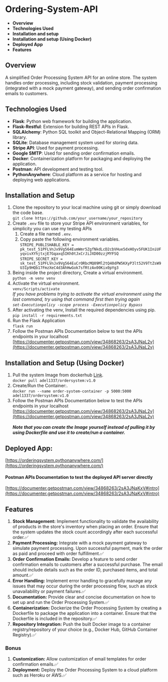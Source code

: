 # Ordering-System-API
- **Overview**
- **Technologies Used**
- **Installation and setup**
- **Installation and setup (Using Docker)**
- **Deployed App**
- **Features**

## Overview
A simplified Order Processing System API for an online store. The system handles order processing, including stock validation, payment processing (integrated with a mock payment gateway), and sending order confirmation emails to customers.



## Technologies Used
- **Flask**: Python web framework for building the application.
- **Flask-Restful**: Extension for building REST APIs in Flask.
- **SQLAlchemy**: Python SQL toolkit and Object-Relational Mapping (ORM) library.
- **SQLite**: Database management system used for storing data.
- **Stripe API**: Used for payment processing.
- **Google SMTP**: Used for sending order confirmation emails.
- **Docker**: Containerization platform for packaging and deploying the application.
- **Postman**: API development and testing tool.
- **PythonAnywhere**: Cloud platform as a service for hosting and deploying web applications.

## Installation and Setup
1. Clone the repository to your local machine using git or simply download the code base.<br>`git clone https://github.com/your_username/your_repository`
2. Create `.env` file to store your Stripe API environment variables, for simplicity you can use my testing APIs
   1. Create a file named `.env`.
   2. Copy paste the following environment variables.<br>`STRIPE_PUBLISHABLE_KEY = pk_test_51PFLVnJx9Vg564EumWmr5ZgfNkdLcD2cbVHue5dxHOyv5FUK1IniUFyqvivXYhjtxjE7Gqaxq5IKh0tJxCrJiJXD00zzjMYFSQ` <br>
`STRIPE_SECRET_KEY = sk_test_51PFLVnJx9Vg564EuCrORbcMQ09Ml2tQ40dPW5KXyP3lt52V9TtZsW9U3Ip9HQb17FmzXeC4d3AhHwGok7sfRtzAx00Kix0pYg3`
4. Being inside the project directory, Create a virtual environment.<br>`python -m venv venv`
5. Activate the virtual environment.<br>`venv/Scripts/activate` <br>
   *If you have problems trying to activate the virtual environment using the last command, try using that command first then trying again <br> `set-Executionpolicy -scope process -Executionpolicy Bypass 
`*
7. After activating the venv, Install the required dependencies using pip.<br>`pip install -r requirements.txt`
8. Run the Flask Application <br> `flask run`
9. Follow the Postman APIs Documentation below to test the APIs endpoints in your localhost <br> [https://documenter.getpostman.com/view/34868263/2sA3JNaL2v](https://documenter.getpostman.com/view/34868263/2sA3JNaL2v)

## Installation and Setup (Using Docker)
1. Pull the system Image from dockerhub [Link](https://hub.docker.com/r/adel1337/ordersystem).<br>`docker pull adel1337/ordersystem:v1.0`
2. Create/Run the Container:.<br>`docker run --name order-system-container -p 5000:5000 adel1337/ordersystem:v1.0`
3. Follow the Postman APIs Documentation below to test the APIs endpoints in your localhost <br> [https://documenter.getpostman.com/view/34868263/2sA3JNaL2v](https://documenter.getpostman.com/view/34868263/2sA3JNaL2v)
   <br> <br>***Note that you can create the Image yourself instead of pulling it by using Dockerfile and use it to create/run a container.***


## Deployed App:
  [https://orderingsystem.pythonanywhere.com/](https://orderingsystem.pythonanywhere.com/) 
  #### Postman APIs Documentation to test the deployed API server directly
  [https://documenter.getpostman.com/view/34868263/2sA3JNaKxV#intro](https://documenter.getpostman.com/view/34868263/2sA3JNaKxV#intro)
  

## Features

1. **Stock Management:** Implement functionality to validate the availability of products in the store's inventory when placing an order. Ensure that the system updates the stock count accordingly after each successful order.✅
2. **Payment Processing:** Integrate with a mock payment gateway to simulate payment processing. Upon successful payment, mark the order as paid and proceed with order fulfillment.✅
3. **Order Confirmation Emails:** Develop a feature to send order confirmation emails to customers after a successful purchase. The email should include details such as the order ID, purchased items, and total amount.✅
4. **Error Handling:** Implement error handling to gracefully manage any issues that may occur during the order processing flow, such as stock unavailability or payment failures.✅
5. **Documentation:** Provide clear and concise documentation on how to set up and run the Order Processing System.✅
6. **Containerization:** Dockerize the Order Processing System by creating a Dockerfile to package the application into a container. Ensure that the Dockerfile is included in the repository.✅
7. **Repository Integration:** Push the built Docker image to a container registry/repository of your choice (e.g., Docker Hub, GitHub Container Registry).✅

### Bonus
1. **Customization:** Allow customization of email templates for order confirmation emails.✅
2. **Deployment:** Deploy the Order Processing System to a cloud platform such as Heroku or AWS.✅
